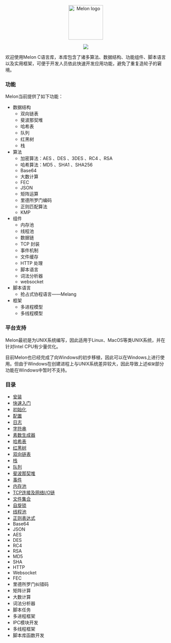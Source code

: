 <p align="center"><img width="108" src="https://github.com/Water-Melon/Melon/blob/master/docs/logo.png?raw=true" alt="Melon logo"></p>
<p align="center"><img src="https://img.shields.io/github/license/Water-Melon/Melang" /></p>



欢迎使用Melon C语言库，本库包含了诸多算法、数据结构、功能组件、脚本语言以及实用框架，可便于开发人员依此快速开发应用功能，避免了重复造轮子的窘境。


### 功能

Melon当前提供了如下功能：

- 数据结构
  - 双向链表
  - 斐波那契堆
  - 哈希表
  - 队列
  - 红黑树
  - 栈
- 算法
  - 加密算法：AES 、DES 、3DES 、RC4 、RSA
  - 哈希算法：MD5 、SHA1 、SHA256
  - Base64
  - 大数计算
  - FEC
  - JSON
  - 矩阵运算
  - 里德所罗门编码
  - 正则匹配算法
  - KMP
- 组件
  - 内存池
  - 线程池
  - 数据链
  - TCP 封装
  - 事件机制
  - 文件缓存
  - HTTP 处理
  - 脚本语言
  - 词法分析器
  - websocket
- 脚本语言
  - 抢占式协程语言——Melang
- 框架
  - 多进程模型
  - 多线程模型



### 平台支持

Melon最初是为UNIX系统编写，因此适用于Linux、MacOS等类UNIX系统，并在针对Intel CPU有少量优化。

目前Melon也已经完成了向Windows的初步移植，因此可以在Windows上进行使用。但由于Windows在创建进程上与UNIX系统差异较大，因此导致上述`框架`部分功能在Windows中暂时不支持。



### 目录

- [安装](https://water-melon.github.io/Melon/install.html)
- [快速入门](https://water-melon.github.io/Melon/quickstart.html)
- [初始化](https://water-melon.github.io/Melon/core_init.html)
- [配置](https://water-melon.github.io/Melon/conf.html)
- [日志](https://water-melon.github.io/Melon/log.html)
- [字符串](https://water-melon.github.io/Melon/string.html)
- [素数生成器](https://water-melon.github.io/Melon/prime.html)
- [哈希表](https://water-melon.github.io/Melon/hash.html)
- [红黑树](https://water-melon.github.io/Melon/rbtree.html)
- [双向链表](https://water-melon.github.io/Melon/double_linked_list.html)
- [栈](https://water-melon.github.io/Melon/stack.html)
- [队列](https://water-melon.github.io/Melon/queue.html)
- [斐波那契堆](https://water-melon.github.io/Melon/fheap.html)
- [事件](https://water-melon.github.io/Melon/event.html)
- [内存池](https://water-melon.github.io/Melon/mpool.html)
- [TCP连接及网络I/O链](https://water-melon.github.io/Melon/tcp_io.html)
- [文件集合](https://water-melon.github.io/Melon/file.html)
- [自旋锁](https://water-melon.github.io/Melon/spinlock.html)
- [线程池](https://water-melon.github.io/Melon/threadpool.html)
- [正则表达式](https://water-melon.github.io/Melon/regex.html)
- Base64
- JSON
- AES
- DES
- RC4
- RSA
- MD5
- SHA
- HTTP
- Websocket
- FEC
- 里德所罗门纠错码
- 矩阵计算
- 大数计算
- 词法分析器
- 脚本任务
- 多进程框架
- IPC模块开发
- 多线程框架
- 脚本库函数开发
